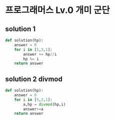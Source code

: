 # 프로그래머스 Lv.0 개미 군단

## solution 1

```python
def solution(hp):
    answer = 0
    for i in [5,3,1]:
        answer += hp//i
        hp %= i
    return answer
```

## solution 2 divmod

```python
def solution(hp):
    answer = 0
    for i in [5,3,1]:
        a,hp = divmod(hp,i)
        answer+=a
    return answer
```